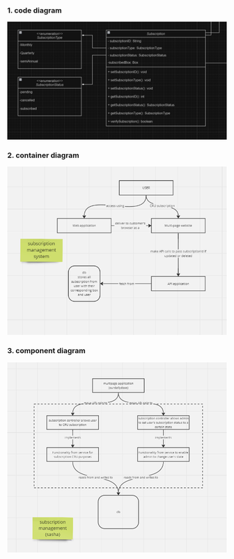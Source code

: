 
### 1. code diagram
![img.png](img.png)

### 2. container diagram
![img_1.png](img_1.png)

### 3. component diagram
![img_2.png](img_2.png)


